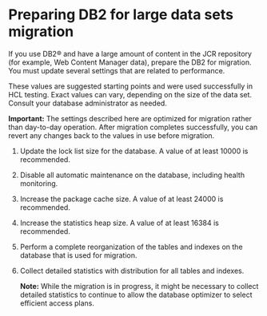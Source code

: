 # Preparing DB2 for large data sets migration

If you use DB2® and have a large amount of content in the JCR repository \(for example, Web Content Manager data\), prepare the DB2 for migration. You must update several settings that are related to performance.

These values are suggested starting points and were used successfully in HCL testing. Exact values can vary, depending on the size of the data set. Consult your database administrator as needed.

**Important:** The settings described here are optimized for migration rather than day-to-day operation. After migration completes successfully, you can revert any changes back to the values in use before migration.

1.  Update the lock list size for the database. A value of at least 10000 is recommended.

2.  Disable all automatic maintenance on the database, including health monitoring.

3.  Increase the package cache size. A value of at least 24000 is recommended.

4.  Increase the statistics heap size. A value of at least 16384 is recommended.

5.  Perform a complete reorganization of the tables and indexes on the database that is used for migration.

6.  Collect detailed statistics with distribution for all tables and indexes.

    **Note:** While the migration is in progress, it might be necessary to collect detailed statistics to continue to allow the database optimizer to select efficient access plans.



